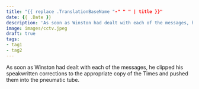 ```yaml
---
title: "{{ replace .TranslationBaseName "-" " " | title }}"
date: {{ .Date }}
description: 'As soon as Winston had dealt with each of the messages, he clipped his speakwritten corrections to the appropriate copy of the Times and pushed them into the pneumatic tube. '
image: images/cctv.jpeg
draft: true
tags:
- tag1
- tag2
---
```


As soon as Winston had dealt with each of the messages, he clipped his speakwritten corrections to the appropriate copy of the Times and pushed them into the pneumatic tube. 